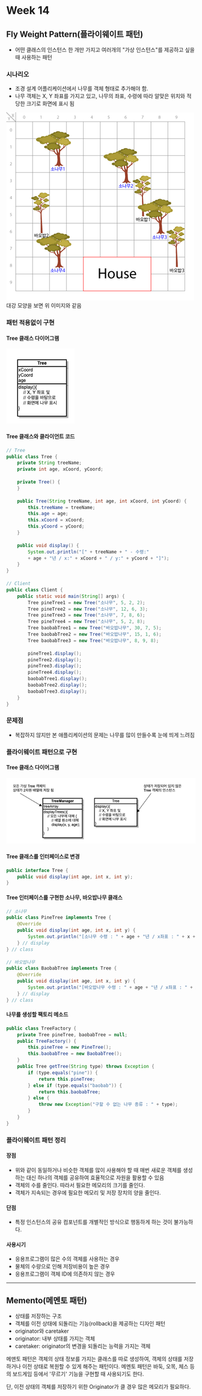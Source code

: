 # Week 14

## Fly Weight Pattern(플라이웨이트 패턴)
- 어떤 클래스의 인스턴스 한 개만 가지고 여러개의 "가상 인스턴스"를 제공하고 싶을 때 사용하는 패턴

### 시나리오
- 조경 설계 어플리케이션에서 나무를 객체 형태로 추가해야 함.
- 나무 객체는 X, Y 좌표를 가지고 있고, 나무의 좌표, 수령에 따라 알맞은 위치와 적당한 크기로 화면에 표시 됨

![scenario](https://github.com/ohbokdong/DesignPatternStudy/blob/master/summary/img/week14/rlawjddbs/tree_scenario.png)  
대강 모양을 보면 위 이미지와 같음  

### 패턴 적용없이 구현
#### Tree 클래스 다이어그램
![class diagram](https://github.com/ohbokdong/DesignPatternStudy/blob/master/summary/img/week14/rlawjddbs/tree1.png)

#### Tree 클래스와 클라이언트 코드
```java
// Tree
public class Tree {
    private String treeName;
    private int age, xCoord, yCoord;
    
    private Tree() {
    }
    
    public Tree(String treeName, int age, int xCoord, int yCoord) {
        this.treeName = treeName;
        this.age = age;
        this.xCoord = xCoord;
        this.yCoord = yCoord;
    }

    public void display() {
        System.out.println("[" + treeName + " - 수령:" 
        + age + "년 / x:" + xCoord + " / y:" + yCoord + "]");
    }
}

// Client
public class Client {
    public static void main(String[] args) {
        Tree pineTree1 = new Tree("소나무", 5, 2, 2);
        Tree pineTree2 = new Tree("소나무", 12, 6, 3);
        Tree pineTree3 = new Tree("소나무", 7, 8, 6);
        Tree pineTree4 = new Tree("소나무", 5, 2, 8);
        Tree baobabTree1 = new Tree("바오밥나무", 30, 7, 5);
        Tree baobabTree2 = new Tree("바오밥나무", 15, 1, 6);
        Tree baobabTree3 = new Tree("바오밥나무", 8, 9, 8);
        
        pineTree1.display();
        pineTree2.display();
        pineTree3.display();
        pineTree4.display();
        baobabTree1.display();
        baobabTree2.display();
        baobabTree3.display();
    }
}
```
### 문제점
- 복잡하지 않지만 본 애플리케이션의 문제는 나무를 많이 만들수록 눈에 띄게 느려짐


### 플라이웨이트 패턴으로 구현
#### Tree 클래스 다이어그램
![class diagram](https://github.com/ohbokdong/DesignPatternStudy/blob/master/summary/img/week14/rlawjddbs/tree2.png)

#### Tree 클래스를 인터페이스로 변경
```java
public interface Tree {
    public void display(int age, int x, int y);
}
```
#### Tree 인터페이스를 구현한 소나무, 바오밥나무 클래스
```java
// 소나무
public class PineTree implements Tree {
    @Override
    public void display(int age, int x, int y) {
        System.out.println("[소나무 수령 : " + age + "년 / x좌표 : " + x + "/ y좌표 : " + y + "]");
    } // display
} // class

// 바오밥나무
public class BaobabTree implements Tree {
    @Override
    public void display(int age, int x, int y) {
        System.out.println("[바오밥나무 수령 : " + age + "년 / x좌표 : " + x + "/ y좌표 : " + y + "]");
    } // display
} // class
```
####  나무를 생성할 팩토리 메소드
```java
public class TreeFactory {
    private Tree pineTree, baobabTree = null;
    public TreeFactory() {
        this.pineTree = new PineTree();
        this.baobabTree = new BaobabTree();
    }
    public Tree getTree(String type) throws Exception {
        if (type.equals("pine")) {
            return this.pineTree;
        } else if (type.equals("baobab")) {
            return this.baobabTree;
        } else {
            throw new Exception("구할 수 없는 나무 종류 : " + type);
        }
    }
}
```

### 플라이웨이트 패턴 정리
#### 장점
- 위와 같이 동일하거나 비슷한 객체를 많이 사용해야 할 때 매번 새로운 객체를 생성하는 대신 하나의 객체를 공유하여 효율적으로 자원을 활용할 수 있음
- 객체의 수를 줄인다. 따라서 필요한 메모리의 크기를 줄인다.
- 객체가 지속되는 경우에 필요한 메모리 및 저장 장치의 양을 줄인다.

#### 단점
- 특정 인스턴스의 공유 컴포넌트를 개별적인 방식으로 행동하게 하는 것이 불가능하다.

#### 사용시기
- 응용프로그램이 많은 수의 객체를 사용하는 경우
- 물체의 수량으로 인해 저장비용이 높은 경우
- 응용프로그램이 객체 ID에 의존하지 않는 경우
-------------------------------

## Memento(메멘토 패턴)

- 상태를 저장하는 구조
- 객체를 이전 상태에 되돌리는 기능(rollback)을 제공하는 디자인 패턴
- originator와 caretaker
- originator: 내부 상태를 가지는 객체
- caretaker: originator의 변경을 되돌리는 능력을 가지는 객체

메맨토 패턴은 객체의 상태 정보를 가지는 클래스를 따로 생성하여, 객체의 상태를 저장하거나 이전 상태로 복원할 수 있게 해주는 패턴이다. 메멘토 패턴은 바둑, 오목, 체스 등의 보드게임 등에서 '무르기' 기능을 구현할 때 사용되기도 한다.  
  
단, 이전 상태의 객체를 저장하기 위한 Originator가 클 경우 많은 메모리가 필요하다.  
